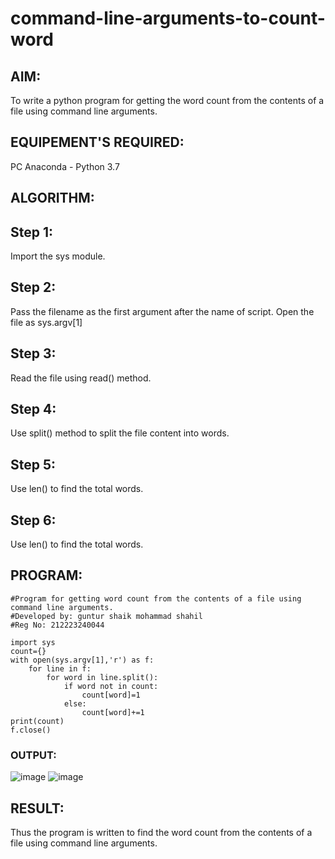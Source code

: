 # command-line-arguments-to-count-word
## AIM:
To write a python program for getting the word count from the contents of a file using command line arguments.
## EQUIPEMENT'S REQUIRED: 
PC
Anaconda - Python 3.7
## ALGORITHM: 
## Step 1:
Import the sys module.

## Step 2:
Pass the filename as the first argument after the name of script. Open the file as sys.argv[1]

## Step 3:
Read the file using read() method.

## Step 4:
Use split() method to split the file content into words.

## Step 5:
Use len() to find the total words.

## Step 6:
Use len() to find the total words.

## PROGRAM:
```
#Program for getting word count from the contents of a file using command line arguments.
#Developed by: guntur shaik mohammad shahil
#Reg No: 212223240044

import sys
count={}
with open(sys.argv[1],'r') as f:
    for line in f:
        for word in line.split():
            if word not in count:
                count[word]=1
            else:
                count[word]+=1
print(count)
f.close()
```
### OUTPUT:
![image](https://github.com/22002102/command-line-arguments-to-count-word/assets/119091638/bfcbf15c-adab-4f9a-89a3-92aa071c69d0)
![image](https://github.com/22002102/command-line-arguments-to-count-word/assets/119091638/6749630c-d6ae-47fd-b1b3-e18dcf403ff8)


## RESULT:
Thus the program is written to find the word count from the contents of a file using command line arguments.
